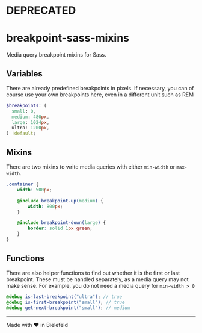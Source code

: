 
# DEPRECATED

# breakpoint-sass-mixins
Media query breakpoint mixins for Sass.

## Variables
There are already predefined breakpoints in pixels. If necessary, you can of course use your own breakpoints here, even in a different unit such as REM
```scss
$breakpoints: (
  small: 0,
  medium: 480px,
  large: 1024px,
  ultra: 1200px,
) !default;
```

## Mixins
There are two mixins to write media queries with either `min-width` or `max-width`.
```scss
.container {
    width: 500px;

    @include breakpoint-up(medium) {
        width: 800px;
    }

    @include breakpoint-down(large) {
        border: solid 1px green;
    }    
}
```

## Functions
There are also helper functions to find out whether it is the first or last breakpoint. These must be handled separately, as a media query may not make sense. For example, you do not need a media query for `min-width > 0`
```scss
@debug is-last-breakpoint("ultra"); // true
@debug is-first-breakpoint("small"); // true
@debug get-next-breakpoint("small"); // medium
```

---
Made with &#10084; in Bielefeld
